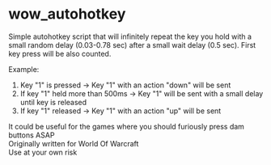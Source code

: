 # wow_autohotkey
Simple autohotkey script that will infinitely repeat the key you hold with a small random delay (0.03-0.78 sec) after a small wait delay (0.5 sec). First key press will be also counted.  

Example:
1. Key "1" is pressed -> Key "1" with an action "down" will be sent
2. If key "1" held more than 500ms -> Key "1" will be sent with a small delay until key is released
3. If key "1" released -> Key "1" with an action "up" will be sent

It could be useful for the games where you should furiously press dam buttons ASAP  
Originally written for World Of Warcraft  
Use at your own risk  
